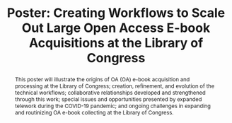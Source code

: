 ---
abstract: This poster will illustrate the origins of OA (OA) e-book acquisition and
  processing at the Library of Congress; creation, refinement, and evolution of the
  technical workflows; collaborative relationships developed and strengthened through
  this work; special issues and opportunities presented by expanded telework during
  the COVID-19 pandemic; and ongoing challenges in expanding and routinizing OA e-book
  collecting at the Library of Congress.
creators:
- Seroka, Lauren
date: null
document_url: https://az659834.vo.msecnd.net/eventsairwesteuprod/production-inconference-public/3f4dd08cbb3842739c82ccac5a422de0
grand_parent: iPRES
institutions:
- Library of Congress
keywords:
- open access
- e-books
- metadata
- acquisitions
landing_page_url: null
language: eng
layout: publication
license: CC-BY 4.0 International
notes_url: null
parent: iPRES 2022
presentation_url: null
size: null
source_name: iPRES
title: 'Poster: Creating Workflows to Scale Out Large Open Access E-book Acquisitions
  at the Library of Congress'
type: poster
year: 2022
---